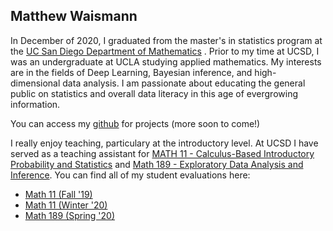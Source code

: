 ## Matthew Waismann
[](https://mattwaismann.github.io/images/cover_img.jpg)

In December of 2020, I graduated from the master's in statistics program at the [UC San Diego Department of Mathematics](https://math.ucsd.edu) . Prior to my time at UCSD, I was an undergraduate at UCLA studying applied mathematics. My interests are in the fields of Deep Learning, Bayesian inference, and high-dimensional data analysis. I am passionate about educating the general public on statistics and overall data literacy in this age of evergrowing information.


You can access my [github](https://github.com/mattwaismann) for projects (more soon to come!) 

I really enjoy teaching, particulary at the introductory level. At UCSD I have served as a teaching assistant for [MATH 11 - Calculus-Based Introductory Probability and Statistics](https://www.ucsd.edu/catalog/courses/MATH.html) and [Math 189 - Exploratory Data Analysis and Inference](https://www.ucsd.edu/catalog/courses/MATH.html). You can find all of my student evaluations here:
- [Math 11 (Fall '19)](https://mattwaismann.github.io/teaching_evaluations/Waismann_Matthew_Student_IA_Evaluation_-_MATH_11_-_Calculus-Based_Prob_&_Stats_[A00]_(Hammock_Frances_H)_-_FA19.pdf)
- [Math 11 (Winter '20)](https://mattwaismann.github.io/teaching_evaluations/Waismann_Matthew_Student_IA_Evaluation_-_MATH_11_-_Calculus-Based_Prob_&_Stats_[B00]_(Ciotti_Benjamin)_-_WI20.pdf)
- [Math 189 (Spring '20)](https://mattwaismann.github.io/teaching_evaluations/Waismann_Matthew_Student_IA_Evaluation_-_MATH_189_-_Data_Analysis_and_Inference_[B00]_(Schwartzman_Armin)_-_SP20.pdf)

